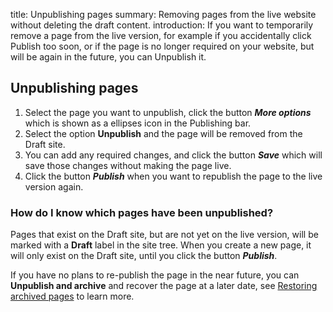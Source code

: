 title: Unpublishing pages
summary: Removing pages from the live website without deleting the draft content.
introduction: If you want to temporarily remove a page from the live version, for example if you accidentally click Publish too soon, or if the page is no longer required on your website, but will be again in the future, you can Unpublish it.

## Unpublishing pages

1. Select the page you want to unpublish, click the button ***More options*** which is shown as a ellipses icon in the Publishing bar.
2. Select the option **Unpublish** and the page will be removed from the Draft site.
3. You can add any required changes, and click the button ***Save*** which will save those changes without making the page live.
4. Click the button ***Publish*** when you want to republish the page to the live version again.

### How do I know which pages have been unpublished?

Pages that exist on the Draft site, but are not yet on the live version, will be marked with a **Draft** label in the site tree. When you create a new page, it will only exist on the Draft site, until you click the button ***Publish***.

If you have no plans to re-publish the page in the near future, you can **Unpublish and archive** and recover the page at a later date, see [Restoring archived pages](restoring_archived_pages) to learn more.
